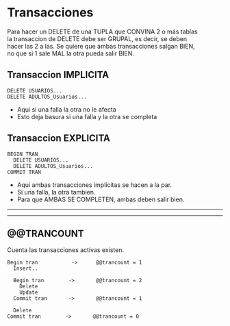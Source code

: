# Transacciones
Para hacer un DELETE de una TUPLA que CONVINA 2 o más tablas  
la transaccion de DELETE debe ser GRUPAL, es decir, se deben  
hacer las 2 a las. Se quiere que ambas transacciones salgan BIEN,  
no que si 1 sale MAL la otra pueda salir BIEN.

## Transaccion IMPLICITA
```IMPLICITA
DELETE USUARIOS...  
DELETE ADULTOS_Usuarios...  
```
- Aqui si una falla la otra no le afecta
- Esto deja basura si una falla y la otra se completa
  
## Transaccion EXPLICITA
```EXPLICITA
BEGIN TRAN  
  DELETE USUARIOS...  
  DELETE ADULTOS_Usuarios...  
COMMIT TRAN  
```
- Aqui ambas transacciones implicitas se hacen a la par.
- Si una falla, la otra tambien.
- Para que AMBAS SE COMPLETEN, ambas deben salir bien.
  
---
---
  
## @@TRANCOUNT
Cuenta las transacciones activas existen.  
```
Begin tran           ->      @@trancount = 1  
  Insert..  
    
  Begin tran        ->       @@trancount = 2  
    Delete  
    Update  
  Commit tran       ->       @@trancount = 1  
    
  Delete  
Commit tran        ->       @@trancount = 0  
```
